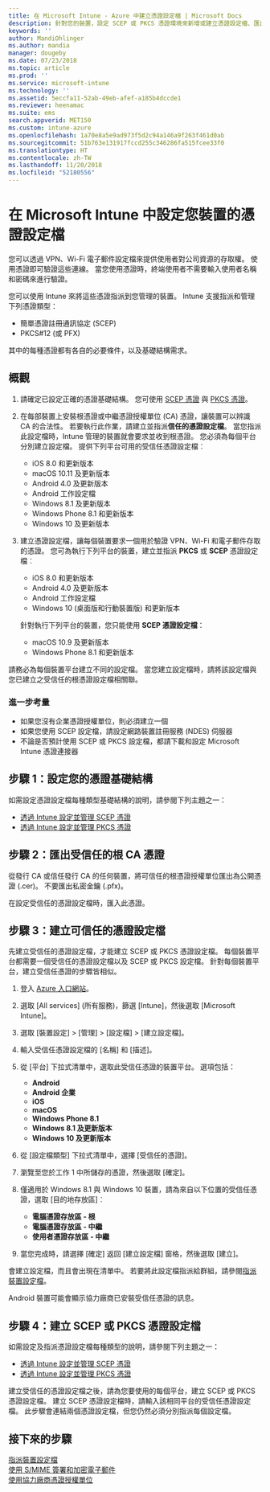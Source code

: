 ```yaml
---
title: 在 Microsoft Intune - Azure 中建立憑證設定檔 | Microsoft Docs
description: 針對您的裝置，設定 SCEP 或 PKCS 憑證環境來新增或建立憑證設定檔、匯出公開憑證、在 Azure 入口網站中建立設定檔，然後將 SCEP 或 PKCS 指派給 Azure 入口網站之 Microsoft Intune 中憑證設定檔
keywords: ''
author: MandiOhlinger
ms.author: mandia
manager: dougeby
ms.date: 07/23/2018
ms.topic: article
ms.prod: ''
ms.service: microsoft-intune
ms.technology: ''
ms.assetid: 5eccfa11-52ab-49eb-afef-a185b4dccde1
ms.reviewer: heenamac
ms.suite: ems
search.appverid: MET150
ms.custom: intune-azure
ms.openlocfilehash: 1a70e8a5e9ad973f5d2c94a146a9f263f461d0ab
ms.sourcegitcommit: 51b763e131917fccd255c346286fa515fcee33f0
ms.translationtype: HT
ms.contentlocale: zh-TW
ms.lasthandoff: 11/20/2018
ms.locfileid: "52180556"
---
```

# <a name="configure-a-certificate-profile-for-your-devices-in-microsoft-intune"></a>在 Microsoft Intune 中設定您裝置的憑證設定檔

您可以透過 VPN、Wi-Fi 電子郵件設定檔來提供使用者對公司資源的存取權。 使用憑證即可驗證這些連線。 當您使用憑證時，終端使用者不需要輸入使用者名稱和密碼來進行驗證。

您可以使用 Intune 來將這些憑證指派到您管理的裝置。 Intune 支援指派和管理下列憑證類型：

- 簡單憑證註冊通訊協定 (SCEP)
- PKCS#12 (或 PFX)

其中的每種憑證都有各自的必要條件，以及基礎結構需求。

## <a name="overview"></a>概觀

1. 請確定已設定正確的憑證基礎結構。 您可使用 [SCEP 憑證](certificates-scep-configure.md) 與 [PKCS 憑證](certficates-pfx-configure.md)。

2. 在每部裝置上安裝根憑證或中繼憑證授權單位 (CA) 憑證，讓裝置可以辨識 CA 的合法性。 若要執行此作業，請建立並指派**信任的憑證設定檔**。 當您指派此設定檔時，Intune 管理的裝置就會要求並收到根憑證。 您必須為每個平台分別建立設定檔。 提供下列平台可用的受信任憑證設定檔︰

    - iOS 8.0 和更新版本
    - macOS 10.11 及更新版本
    - Android 4.0 及更新版本
    - Android 工作設定檔
    - Windows 8.1 及更新版本
    - Windows Phone 8.1 和更新版本
    - Windows 10 及更新版本

3. 建立憑證設定檔，讓每個裝置要求一個用於驗證 VPN、Wi-Fi 和電子郵件存取的憑證。 您可為執行下列平台的裝置，建立並指派 **PKCS** 或 **SCEP** 憑證設定檔︰

   - iOS 8.0 和更新版本
   - Android 4.0 及更新版本
   - Android 工作設定檔
   - Windows 10 (桌面版和行動裝置版) 和更新版本

   針對執行下列平台的裝置，您只能使用 **SCEP 憑證設定檔**：

   - macOS 10.9 及更新版本
   - Windows Phone 8.1 和更新版本

請務必為每個裝置平台建立不同的設定檔。 當您建立設定檔時，請將該設定檔與您已建立之受信任的根憑證設定檔相關聯。

### <a name="further-considerations"></a>進一步考量

- 如果您沒有企業憑證授權單位，則必須建立一個
- 如果您使用 SCEP 設定檔，請設定網路裝置註冊服務 (NDES) 伺服器
- 不論是否預計使用 SCEP 或 PKCS 設定檔，都請下載和設定 Microsoft Intune 憑證連接器


## <a name="step-1-configure-your-certificate-infrastructure"></a>步驟 1：設定您的憑證基礎結構

如需設定憑證設定檔每種類型基礎結構的說明，請參閱下列主題之一：

- [透過 Intune 設定並管理 SCEP 憑證](certificates-scep-configure.md)
- [透過 Intune 設定並管理 PKCS 憑證](certficates-pfx-configure.md)


## <a name="step-2-export-your-trusted-root-ca-certificate"></a>步驟 2：匯出受信任的根 CA 憑證

從發行 CA 或信任發行 CA 的任何裝置，將可信任的根憑證授權單位匯出為公開憑證 (.cer)。 不要匯出私密金鑰 (.pfx)。

在設定受信任的憑證設定檔時，匯入此憑證。

## <a name="step-3-create-trusted-certificate-profiles"></a>步驟 3：建立可信任的憑證設定檔
先建立受信任的憑證設定檔，才能建立 SCEP 或 PKCS 憑證設定檔。 每個裝置平台都需要一個受信任的憑證設定檔以及 SCEP 或 PKCS 設定檔。 針對每個裝置平台，建立受信任憑證的步驟皆相似。

1. 登入 [Azure 入口網站](https://portal.azure.com)。
2. 選取 [All services] (所有服務)，篩選 [Intune]，然後選取 [Microsoft Intune]。
3. 選取 [裝置設定] > [管理] > [設定檔] > [建立設定檔]。
4. 輸入受信任憑證設定檔的 [名稱] 和 [描述]。
5. 從 [平台] 下拉式清單中，選取此受信任憑證的裝置平台。 選項包括：

    - **Android**
    - **Android 企業**
    - **iOS**
    - **macOS**
    - **Windows Phone 8.1**
    - **Windows 8.1 及更新版本**
    - **Windows 10 及更新版本**

6. 從 [設定檔類型] 下拉式清單中，選擇 [受信任的憑證]。
7. 瀏覽至您於工作 1 中所儲存的憑證，然後選取 [確定]。
8. 僅適用於 Windows 8.1 與 Windows 10 裝置，請為來自以下位置的受信任憑證，選取 [目的地存放區]︰

    - **電腦憑證存放區 - 根**
    - **電腦憑證存放區 - 中繼**
    - **使用者憑證存放區 - 中繼**

9. 當您完成時，請選擇 [確定] 返回 [建立設定檔] 窗格，然後選取 [建立]。

會建立設定檔，而且會出現在清單中。 若要將此設定檔指派給群組，請參閱[指派裝置設定檔](device-profile-assign.md)。

Android 裝置可能會顯示協力廠商已安裝受信任憑證的訊息。

## <a name="step-4-create-scep-or-pkcs-certificate-profiles"></a>步驟 4：建立 SCEP 或 PKCS 憑證設定檔

如需設定及指派憑證設定檔每種類型的說明，請參閱下列主題之一：

- [透過 Intune 設定並管理 SCEP 憑證](certificates-scep-configure.md)
- [透過 Intune 設定並管理 PKCS 憑證](certficates-pfx-configure.md)

建立受信任的憑證設定檔之後，請為您要使用的每個平台，建立 SCEP 或 PKCS 憑證設定檔。 建立 SCEP 憑證設定檔時，請輸入該相同平台的受信任憑證設定檔。 此步驟會連結兩個憑證設定檔，但您仍然必須分別指派每個設定檔。

## <a name="next-steps"></a>接下來的步驟
[指派裝置設定檔](device-profile-assign.md)  
[使用 S/MIME 簽署和加密電子郵件](certificates-s-mime-encryption-sign.md)  
[使用協力廠商憑證授權單位](certificate-authority-add-scep-overview.md)
